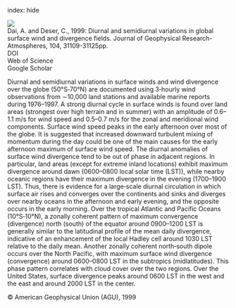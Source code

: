 index: hide

<div class="Citation">
    <div class="Citation-thumb CitationThumb-linked"  data-href="https://doi.org/10.1029/1999jd900927">
      <img src="https://static.claimspace.cloud/climate-study-static/refs/thumbs/9/Dai_and_Deser_1999-thumb.png" />
    </div>

  <div class="Citation-body">
    <div class="Citation-text">Dai, A. and Deser, C., 1999: Diurnal and semidiurnal variations in global surface wind and divergence fields. <span class="Article-journal">Journal of Geophysical Research-Atmospheres, </span><span class="Article-volume">104, </span> 31109-31125pp.</div>
    <div class="Citation-links">
      <div class="CitationLink" data-href="https://doi.org/10.1029/1999jd900927">
        <div class="CitationLink-icon CitationLink-Doi"></div>
        <div class="CitationLink-text">DOI</div>
      </div>
      <div class="CitationLink" data-href="http://cel.webofknowledge.com/InboundService.do?customersID=atyponcel&smartRedirect=yes&mode=FullRecord&IsProductCode=Yes&product=CEL&Init=Yes&Func=Frame&action=retrieve&SrcApp=literatum&SrcAuth=atyponcel&SID=7CNc3cIRaBKjGbSujFM&UT=WOS:000084692900016">
        <div class="CitationLink-icon CitationLink-Isi"></div>
        <div class="CitationLink-text">Web of Science</div>
      </div>
      <div class="CitationLink" data-href="https://scholar.google.com/scholar?q=10.1029/1999jd900927">
        <div class="CitationLink-icon CitationLink-Scholar"></div>
        <div class="CitationLink-text">Google Scholar</div>
      </div>
    </div>
  </div>
</div>

Diurnal and semidiurnal variations in surface winds and wind divergence over the globe (50°S‐70°N) are documented using 3‐hourly wind observations from ∼10,000 land stations and available marine reports during 1976–1997. A strong diurnal cycle in surface winds is found over land areas (strongest over high terrain and in summer) with an amplitude of 0.6–1.1 m/s for wind speed and 0.5–0.7 m/s for the zonal and meridional wind components. Surface wind speed peaks in the early afternoon over most of the globe. It is suggested that increased downward turbulent mixing of momentum during the day could be one of the main causes for the early afternoon maximum of surface wind speed. The diurnal anomalies of surface wind divergence tend to be out of phase in adjacent regions. In particular, land areas (except for extreme inland locations) exhibit maximum divergence around dawn (0600–0800 local solar time (LST)), while nearby oceanic regions have their maximum divergence in the evening (1700–1900 LST). Thus, there is evidence for a large‐scale diurnal circulation in which surface air rises and converges over the continents and sinks and diverges over nearby oceans in the afternoon and early evening, and the opposite occurs in the early morning. Over the tropical Atlantic and Pacific Oceans (10°S‐10°N), a zonally coherent pattern of maximum convergence (divergence) north (south) of the equator around 0900–1200 LST is generally similar to the latitudinal profile of the mean daily divergence, indicative of an enhancement of the local Hadley cell around 1030 LST relative to the daily mean. Another zonally coherent north‐south dipole occurs over the North Pacific, with maximum surface wind divergence (convergence) around 0600–0800 LST in the subtropics (midlatitudes). This phase pattern correlates with cloud cover over the two regions. Over the United States, surface divergence peaks around 0600 LST in the west and the east and around 2000 LST in the center.

<div class="Citation-copy">
&copy; American Geophysical Union (AGU), 1999
</div>